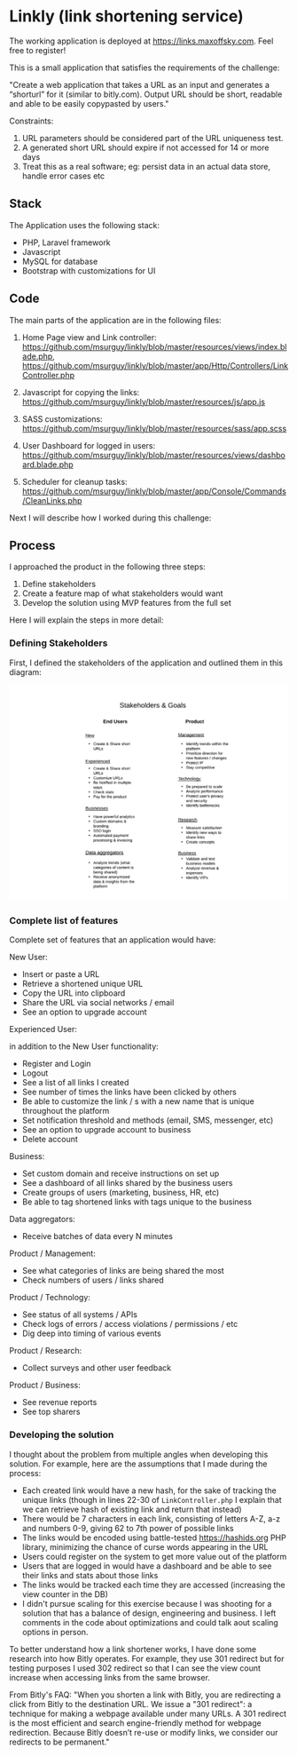 # Linkly (link shortening service)

The working application is deployed at https://links.maxoffsky.com. Feel free to register!

This is a small application that satisfies the requirements of the challenge:

"Create a web application that takes a URL as an input and generates a “short­url” for it (similar
to bitly.com). Output URL should be short, readable and able to be easily copy­pasted by users."

Constraints:
1. URL parameters should be considered part of the URL uniqueness test.
2. A generated short URL should expire if not accessed for 14 or more days
3. Treat this as a real software; eg: persist data in an actual data store, handle error cases
etc

## Stack

The Application uses the following stack:

- PHP, Laravel framework
- Javascript
- MySQL for database
- Bootstrap with customizations for UI

## Code

The main parts of the application are in the following files:

1) Home Page view and Link controller: https://github.com/msurguy/linkly/blob/master/resources/views/index.blade.php,  https://github.com/msurguy/linkly/blob/master/app/Http/Controllers/LinkController.php
2) Javascript for copying the links: https://github.com/msurguy/linkly/blob/master/resources/js/app.js

3) SASS customizations: https://github.com/msurguy/linkly/blob/master/resources/sass/app.scss

4) User Dashboard for logged in users: https://github.com/msurguy/linkly/blob/master/resources/views/dashboard.blade.php

5) Scheduler for cleanup tasks: https://github.com/msurguy/linkly/blob/master/app/Console/Commands/CleanLinks.php

Next I will describe how I worked during this challenge:

## Process

I approached the product in the following three steps:

1) Define stakeholders
2) Create a feature map of what stakeholders would want
3) Develop the solution using MVP features from the full set

Here I will explain the steps in more detail:

### Defining Stakeholders 

First, I defined the stakeholders of the application and outlined them in this diagram:

![docs/stakeholders.png](docs/stakeholders.png)

### Complete list of features

Complete set of features that an application would have:

New User:
* Insert or paste a URL
* Retrieve a shortened unique URL
* Copy the URL into clipboard
* Share the URL via social networks / email
* See an option to upgrade account

Experienced User:

in addition to the New User functionality:
* Register and Login
* Logout
* See a list of all links I created
* See number of times the links have been clicked by others
* Be able to customize the link / s with a new name that is unique throughout the platform
* Set notification threshold and methods (email, SMS, messenger, etc)
* See an option to upgrade account to business
* Delete account

Business:
* Set custom domain and receive instructions on set up
* See a dashboard of all links shared by the business users
* Create groups of users (marketing, business, HR, etc)
* Be able to tag shortened links with tags unique to the business

Data aggregators:
* Receive batches of data every N minutes

Product / Management:
* See what categories of links are being shared the most
* Check numbers of users / links shared

Product / Technology:
* See status of all systems / APIs
* Check logs of errors / access violations / permissions / etc
* Dig deep into timing of various events 

Product / Research:
* Collect surveys and other user feedback

Product / Business:
* See revenue reports
* See top sharers

### Developing the solution

I thought about the problem from multiple angles when developing this solution. For example, here are the assumptions that I made during the process:

- Each created link would have a new hash, for the sake of tracking the unique links (though in lines 22-30 of `LinkController.php` I explain that we can retrieve hash of existing link and return that instead)
- There would be 7 characters in each link, consisting of letters A-Z, a-z and numbers 0-9, giving 62 to 7th power of possible links
- The links would be encoded using battle-tested https://hashids.org PHP library, minimizing the chance of curse words appearing in the URL
- Users could register on the system to get more value out of the platform
- Users that are logged in would have a dashboard and be able to see their links and stats about those links
- The links would be tracked each time they are accessed (increasing the view counter in the DB)
- I didn't pursue scaling for this exercise because I was shooting for a solution that has a balance of design, engineering and business. I left comments in the code about optimizations and could talk aout  scaling options in person. 


To better understand how a link shortener works, I have done some research into how Bitly operates. For example, they use 301 redirect but for testing purposes I used 302 redirect so that I can see the view count increase when accessing links from the same browser.  

From Bitly's FAQ:
"When you shorten a link with Bitly, you are redirecting a click from Bitly to the destination URL. We issue a "301 redirect": a technique for making a webpage available under many URLs. A 301 redirect is the most efficient and search engine-friendly method for webpage redirection. Because Bitly doesn’t re-use or modify links, we consider our redirects to be permanent."